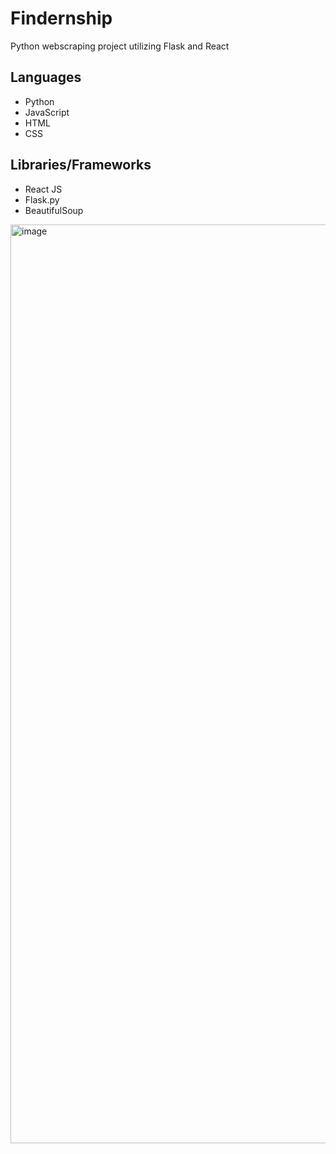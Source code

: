 # Findernship
Python webscraping project utilizing Flask and React

## Languages
- Python
- JavaScript
- HTML
- CSS

## Libraries/Frameworks
- React JS
- Flask.py
- BeautifulSoup
  
<img width="1470" alt="image" src="https://github.com/KaylaNg1/Findernship/assets/56608484/d64c0669-9af0-4bd4-95b2-4e412ebd1fbc">
